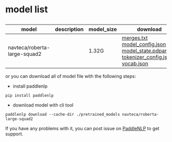 #  model list

##  

| model  | description | model_size  | download         |
| --- | --- | --- | --- |
|navteca/roberta-large-squad2|  | 1.32G | [merges.txt](https://bj.bcebos.com/paddlenlp/models/community/navteca/roberta-large-squad2/merges.txt)<br>[model_config.json](https://bj.bcebos.com/paddlenlp/models/community/navteca/roberta-large-squad2/model_config.json)<br>[model_state.pdparams](https://bj.bcebos.com/paddlenlp/models/community/navteca/roberta-large-squad2/model_state.pdparams)<br>[tokenizer_config.json](https://bj.bcebos.com/paddlenlp/models/community/navteca/roberta-large-squad2/tokenizer_config.json)<br>[vocab.json](https://bj.bcebos.com/paddlenlp/models/community/navteca/roberta-large-squad2/vocab.json) |

or you can download all of model file with the following steps:

* install paddlenlp

```shell
pip install paddlenlp
```

* download model with cli tool

```shell
paddlenlp download --cache-dir ./pretrained_models navteca/roberta-large-squad2
```

If you have any problems with it, you can post issue on [PaddleNLP](https://github.com/PaddlePaddle/PaddleNLP) to get support.
